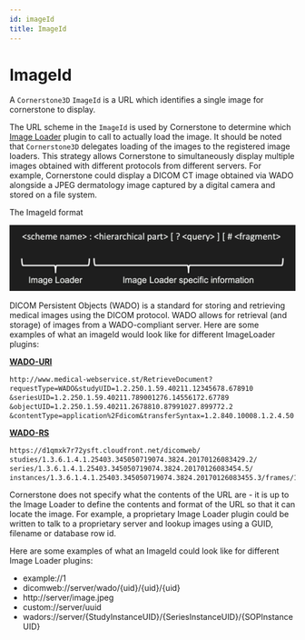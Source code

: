 ```yaml
---
id: imageId
title: ImageId
---
```


# ImageId

A `Cornerstone3D` `ImageId` is a URL which identifies a single image for cornerstone to display.

The URL scheme in the `ImageId` is used by Cornerstone to determine which [Image Loader](./imageLoader.md) plugin to call to actually load the image.
It should be noted that `Cornerstone3D` delegates loading of the images to the registered image loaders.
This strategy allows Cornerstone to simultaneously display multiple images obtained with different protocols from different servers. For example, Cornerstone could display a DICOM CT image obtained via WADO alongside a JPEG dermatology image captured by a digital camera and stored on a file system.

The ImageId format

![image-id-format](./../../assets/image-id-format.png)

DICOM Persistent Objects (WADO) is a standard for storing and retrieving medical images using the DICOM protocol.
WADO allows for retrieval (and storage) of images from a WADO-compliant server. Here are some examples of what an
imageId would look like for different ImageLoader plugins:

[**WADO-URI**](https://dicom.nema.org/dicom/2013/output/chtml/part18/sect_6.2.html)

```
http://www.medical-webservice.st/RetrieveDocument?
requestType=WADO&studyUID=1.2.250.1.59.40211.12345678.678910
&seriesUID=1.2.250.1.59.40211.789001276.14556172.67789
&objectUID=1.2.250.1.59.40211.2678810.87991027.899772.2
&contentType=application%2Fdicom&transferSyntax=1.2.840.10008.1.2.4.50

```

[**WADO-RS**](https://dicom.nema.org/dicom/2013/output/chtml/part18/sect_6.5.html)

```
https://d1qmxk7r72ysft.cloudfront.net/dicomweb/
studies/1.3.6.1.4.1.25403.345050719074.3824.20170126083429.2/
series/1.3.6.1.4.1.25403.345050719074.3824.20170126083454.5/
instances/1.3.6.1.4.1.25403.345050719074.3824.20170126083455.3/frames/1
```

Cornerstone does not specify what the contents of the URL are - it is up to the Image Loader to define the contents and format of the URL so that it can locate the image. For example, a proprietary Image Loader plugin could be written to talk to a proprietary server and lookup images using a GUID, filename or database row id.

Here are some examples of what an ImageId could look like for different Image Loader plugins:

- example://1
- dicomweb://server/wado/{uid}/{uid}/{uid}
- http://server/image.jpeg
- custom://server/uuid
- wadors://server/{StudyInstanceUID}/{SeriesInstanceUID}/{SOPInstanceUID}
